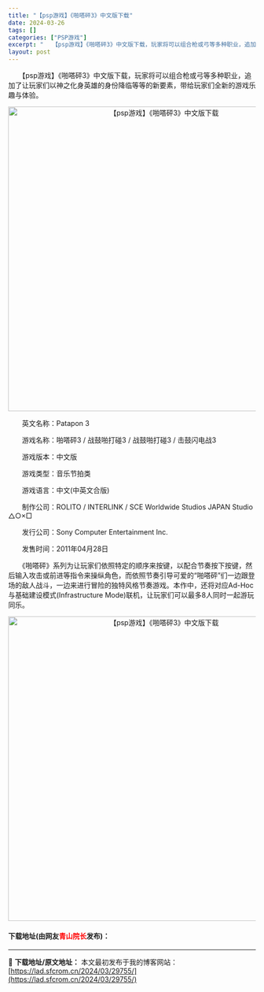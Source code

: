 ```yaml
---
title: "【psp游戏】《啪嗒砰3》中文版下载"
date: 2024-03-26
tags: []
categories: ["PSP游戏"]
excerpt: "　　【psp游戏】《啪嗒砰3》中文版下载，玩家将可以组合枪或弓等多种职业，追加了让玩家们以神之化身英雄的身份降临等等的新要素，带给玩家们全新的游戏乐趣与体验。 　　英文名称：Patapon 3 　　游戏名称：啪嗒砰3 / 战鼓啪打碰3 / 战鼓啪打碰3 / 击鼓闪电战3 　　游戏版本：中文版 　　游&hellip;"
layout: post
---
```


 <p>　　【psp游戏】《啪嗒砰3》中文版下载，玩家将可以组合枪或弓等多种职业，追加了让玩家们以神之化身英雄的身份降临等等的新要素，带给玩家们全新的游戏乐趣与体验。</p> <p align="center"><img align="" border="0" src="https://lad.sfcrom.cn/wp-content/uploads/2024/03/20240325_660202f0c2919.png" width="619" alt="【psp游戏】《啪嗒砰3》中文版下载" /></p> <p>　　英文名称：Patapon 3</p> <p>　　游戏名称：啪嗒砰3 / 战鼓啪打碰3 / 战鼓啪打碰3 / 击鼓闪电战3</p> <p>　　游戏版本：中文版</p> <p>　　游戏类型：音乐节拍类</p> <p>　　游戏语言：中文(中英文合版)</p> <p>　　制作公司：ROLITO / INTERLINK / SCE Worldwide Studios JAPAN Studio △○&times;□</p> <p>　　发行公司：Sony Computer Entertainment Inc.</p> <p>　　发售时间：2011年04月28日</p> <p>　　《啪嗒砰》系列为让玩家们依照特定的顺序来按键，以配合节奏按下按键，然后输入攻击或前进等指令来操纵角色，而依照节奏引导可爱的&ldquo;啪嗒砰&rdquo;们一边跟登场的敌人战斗，一边来进行冒险的独特风格节奏游戏。本作中，还将对应Ad-Hoc与基础建设模式(Infrastructure Mode)联机，让玩家们可以最多8人同时一起游玩同乐。</p> <p align="center"><img align="" border="0" src="https://lad.sfcrom.cn/wp-content/uploads/2024/03/20240325_660202f2503b9.png" width="619" alt="【psp游戏】《啪嗒砰3》中文版下载" /></p> <p><h4>下载地址(由网友<font color="red">青山院长</font>发布)：</h4></p> 

---
📖 **下载地址/原文地址：** 本文最初发布于我的博客网站：[https://lad.sfcrom.cn/2024/03/29755/](https://lad.sfcrom.cn/2024/03/29755/)
